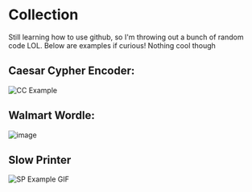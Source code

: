 # Collection
Still learning how to use github, so I'm throwing out a bunch of random code LOL. Below are examples if curious! Nothing cool though

## Caesar Cypher Encoder:
![CC Example](https://user-images.githubusercontent.com/75642696/176654736-7d5c3842-7d31-4d3c-b2f4-5aee6a9a0a8e.PNG)


## Walmart Wordle:
![image](https://user-images.githubusercontent.com/75642696/176653837-024784b6-e7ce-4af9-abaa-900a58ebecef.png)

## Slow Printer
![SP Example GIF](https://user-images.githubusercontent.com/75642696/176656597-ad14d4a9-5296-4f88-9022-4eebf8d2a808.gif)

